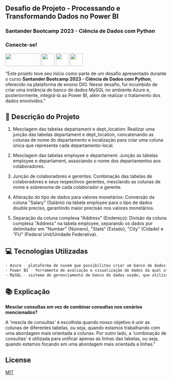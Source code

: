 ## Desafio de Projeto - Processando e Transformando Dados no Power BI

### Santander Bootcamp 2023 - Ciência de Dados com Python

<h3>Conecte-se!</h3>

<a href="https://web.dio.me/users/renato_moreira?tab=skills" target="_blank"> <img align="center" alt="" height="40" width="110" src="https://hermes.digitalinnovation.one/users/company/3a52d6e3-a58c-4755-89c9-fbc093a8868f.png"></a>
<a href="https://www.instagram.com/piano_tato/" target="_blank"> <img align="center" alt="" height="40" width="40" src="https://img.icons8.com/?size=1x&id=nj0Uj45LGUYh&format=png"></a>
<a href="https://www.facebook.com/renato.moreira.908/" target="_blank"> <img align="center" alt="" height="40" width="40" src="https://img.icons8.com/?size=1x&id=jZ0kw76QEzJU&format=png"></a>
<a href="https://www.linkedin.com/in/renatomoreira-rm//" target="_blank"> <img align="center" alt="" height="40" width="40" src="https://img.icons8.com/?size=1x&id=MR3dZdlA53te&format=png"></a>

"Este projeto teve seu início como parte de um desafio apresentado durante o curso **Santander Bootcamp 2023 - Ciência de Dados com Python**, oferecido na plataforma de ensino DIO. Nesse desafio, fui incumbido de criar uma instância de banco de dados MySQL no ambiente Azure e, posteriormente, integrá-la ao Power BI, além de realizar o tratamento dos dados envolvidos."

## :bookmark_tabs: Descrição do Projeto

1. Mesclagem das tabelas departament e dept_location: 
Realizar uma junção das tabelas departament e dept_location, concatenando as colunas de nome do departamento e localização para criar uma coluna única que representa cada departamento-local.

2. Mesclagem das tabelas employee e departament: 
Junção as tabelas employee e departament, associando o nome dos departamentos aos colaboradores.

3. Junção de colaboradores e gerentes: 
Combinação das tabelas de colaboradores e seus respectivos gerentes, mesclando as colunas de nome e sobrenome de cada colaborador e gerente.

4. Alteração do tipo de dados para valores monetários: 
Conversão da coluna "Salary" (Salário) na tabela employee para o tipo de dados double preciso, garantindo maior precisão nos valores monetários.

5. Separação da coluna complexa "Address" (Endereço): Divisão da coluna complexa "Address" na tabela employee, separando os dados por delimitador em "Number" (Número), "State" (Estado), "City" (Cidade) e "FU" (Federal Unit/Unidade Federativa).

## 	:computer: Tecnologias Utilizadas
```bash	
- Azure - plataforma de nuvem que possibilitou criar um banco de dados MySQL na nuvem
- Power BI - ferramenta de avaliação e visualização de dados da qual utilizamos para fazer a transformação de limpeza dos dados
- MySQL - sistema de gerenciamento de banco de dados usado, que utiliza a linguagem SQL como interface.
```	



## :books: Explicação
**Mesclar consultas em vez de combinar consultas nos cenários mencionados?**

A 'mescla de consultas' é escolhida quando nosso objetivo é unir as colunas de diferentes tabelas, ou seja, quando estamos trabalhando com uma abordagem mais orientada a colunas. Por outro lado, a 'combinação de consultas' é utilizada para unificar apenas as linhas das tabelas, ou seja, quando estamos focando em uma abordagem mais orientada a linhas."


## License
[MIT](https://choosealicense.com/licenses/mit/)
